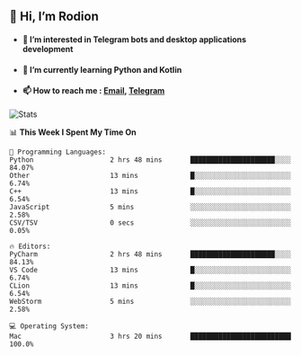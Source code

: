 ## 👋 Hi, I’m Rodion
- #### 👀 I’m interested in Telegram bots and desktop applications development
- #### 🌱 I’m currently learning Python and Kotlin
- #### 📫 How to reach me : [Email](mailto:me@lavn.ml), [Telegram](https://t.me/fast_geek)

![Stats](https://github-readme-stats.vercel.app/api?username=rodion-gudz&show_icons=true&theme=github_dark&hide_border=true&hide=issues&count_private=true&layout=compact)


<!--START_SECTION:waka-->
📊 **This Week I Spent My Time On** 

```text
💬 Programming Languages: 
Python                   2 hrs 48 mins       █████████████████████░░░░   84.07% 
Other                    13 mins             █░░░░░░░░░░░░░░░░░░░░░░░░   6.74% 
C++                      13 mins             █░░░░░░░░░░░░░░░░░░░░░░░░   6.54% 
JavaScript               5 mins              ░░░░░░░░░░░░░░░░░░░░░░░░░   2.58% 
CSV/TSV                  0 secs              ░░░░░░░░░░░░░░░░░░░░░░░░░   0.05%

🔥 Editors: 
PyCharm                  2 hrs 48 mins       █████████████████████░░░░   84.13% 
VS Code                  13 mins             █░░░░░░░░░░░░░░░░░░░░░░░░   6.74% 
CLion                    13 mins             █░░░░░░░░░░░░░░░░░░░░░░░░   6.54% 
WebStorm                 5 mins              ░░░░░░░░░░░░░░░░░░░░░░░░░   2.58%

💻 Operating System: 
Mac                      3 hrs 20 mins       █████████████████████████   100.0%

```


<!--END_SECTION:waka-->
